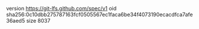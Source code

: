 version https://git-lfs.github.com/spec/v1
oid sha256:0c10dbb275787163fcf0505567ec1faca6be34f4073190ecacdfca7afe36aed5
size 8037
